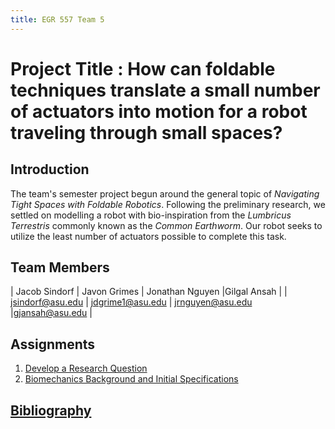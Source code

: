 ```yaml
---
title: EGR 557 Team 5
---
```


# Project Title : How can foldable techniques translate a small number of actuators into motion for a robot traveling through small spaces?

## Introduction
The team's semester project begun around the general topic of _Navigating Tight Spaces with Foldable Robotics_.
Following the preliminary research, we settled on modelling a robot with bio-inspiration from the _Lumbricus Terrestris_ commonly known as the _Common Earthworm_.
Our robot seeks to utilize the least number of actuators possible to complete this task.

## Team Members

| Jacob Sindorf | Javon Grimes | Jonathan Nguyen |Gilgal Ansah |
| jsindorf@asu.edu | jdgrime1@asu.edu | jrnguyen@asu.edu |gjansah@asu.edu |

## Assignments

1. [Develop a Research Question](/Assignment_1)
2. [Biomechanics Background and Initial Specifications](/Assignment_2)



## [Bibliography](/bibliography)
